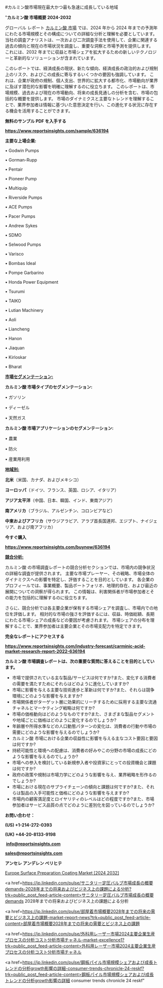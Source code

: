 #カルミン酸市場現在最大かつ最も急速に成長している地域

"<strong>カルミン酸 市場概要 2024-2032</strong>

グローバル レポート <a href=https://www.reportsinsights.com/sample/636194>カルミン酸 市場</a> では、2024 年から 2024 年までの予測年にわたる市場規模とその構成についての詳細な分析と理解を必要としています。 当社の調査アナリストは、一次および二次調査手法を使用して、企業に関連する過去の傾向と現在の市場状況を調査し、重要な洞察と市場予測を提供します。 これには、2032 年までに収益と市場シェアを拡大​​するための新しいテクノロジーと革新的なソリューションが含まれています。

このレポートでは、経済成長の現状、新たな傾向、経済成長の政治的および規制上のリスク、およびこの成長に寄与するいくつかの要因も強調しています。 これは、企業が政府の規制、個人支出、世界的に拡大する都市化、市場動向が業界に及ぼす潜在的な影響を明確に理解するのに役立ちます。 このレポートは、市場規模、過去および現在の市場動向、将来の成長見通しの分析を含む、市場の包括的な概要を提供します。 市場のダイナミクスと主要なトレンドを理解することで、業界参加者は情報に基づいた意思決定を行い、この進化する状況に存在する機会を活用することができます。

<strong><b>無料のサンプル PDF を入手する</b></strong>

<a href=https://www.reportsinsights.com/sample/636194><strong><u>https://www.reportsinsights.com/sample/636194</u></strong></a>

<strong>主要な上場企業:</strong>

• Godwin Pumps

• Gorman-Rupp

• Pentair

• Pioneer Pump

• Multiquip

• Riverside Pumps

• ACE Pumps

• Pacer Pumps

• Andrew Sykes

• SDMO

• Selwood Pumps

• Varisco

• Bombas Ideal

• Pompe Garbarino

• Honda Power Equipment

• Tsurumi

• TAIKO

• Lutian Machinery

• Aoli

• Liancheng

• Hanon

• Jiaquan

• Kirloskar

• Bharat

<strong><u>市場セグメンテーション</u></strong><strong><u>:</u></strong>

<strong>カルミン酸 市場タイプのセグメンテーション:</strong>

• ガソリン

• ディーゼル

• 天然ガス

<strong>カルミン酸 市場アプリケーションのセグメンテーション:</strong>

• 農業

• 防火

• 産業用利用

<strong><u>地域別</u></strong><strong><u>:</u></strong>

<strong>北米</strong>（米国、カナダ、およびメキシコ）

<strong>ヨーロッパ</strong>（ドイツ、フランス、英国、ロシア、イタリア）

<strong>アジア太平洋</strong>（中国、日本、韓国、インド、東南アジア）

<strong>南アメリカ</strong>（ブラジル、アルゼンチン、コロンビアなど）

<strong>中東およびアフリカ</strong>（サウジアラビア、アラブ首長国連邦、エジプト、ナイジェリア、および南アフリカ）

<strong>今すぐ購入</strong>

<a href=https://www.reportsinsights.com/buynow/636194><strong><u>https://www.reportsinsights.com/buynow/636194</u></strong></a>

<strong><u>競合分析:</u></strong>

カルミン酸 の市場調査レポートの競合分析セクションでは、市場内の競争状況の詳細な調査が提供されます。 主要な市場プレーヤー、その戦略、市場全体のダイナミクスへの影響を特定し、評価することを目的としています。 各企業のプロフィールでは、事業概要、製品ポートフォリオ、地理的存在、および最近の展開についての洞察が得られます。 この情報は、利害関係者が市場参加者とその能力を包括的に理解するのに役立ちます。

さらに、競合分析では各主要企業が保有する市場シェアを調査し、市場内での地位を評価します。 相対的な市場の強さを評価するには、収益、時価総額、長期にわたる市場シェアの成長などの要因が考慮されます。 市場シェアの分布を理解することで、業界参加者は主要企業とその市場支配力を特定できます。

<strong>完全なレポートにアクセスする</strong>

<a href=https://www.reportsinsights.com/industry-forecast/carminic-acid-market-research-report-2022-636194><strong><u><b>https://www.reportsinsights.com/industry-forecast/carminic-acid-market-research-report-2022-636194</b></u></strong></a>

<strong><b>カルミン酸 市場調査レポートは、次の重要な質問に答えることを目的としています。</b></strong>
<ul>
  <li>市場で提供されている主な製品/サービスは何ですか?また、変化する消費者の需要を満たすためにそれらはどのように進化していますか?</li>
  <li>市場に影響を与える主要な技術進歩と革新は何ですか?また、それらは競争環境にどのような影響を与えますか?</li>
  <li>市場関係者がターゲット層に効果的にリーチするために採用する主要な流通チャネルとマーケティング戦略は何ですか?</li>
  <li>市場の価格動向はどのようなものですか?また、さまざまな製品セグメントや地域ごとに価格はどのように変化するのでしょうか?</li>
  <li>年齢層や所得水準などの人口動態パターンの変化は、消費者の行動や市場の需要にどのような影響を与えるのでしょうか?</li>
  <li>カルミン酸 市場における企業の収益性に影響を与える主なコスト要因と要因は何ですか?</li>
  <li>持続可能性と環境への配慮は、消費者の好みやこの分野の市場の成長にどのような影響を与えるのでしょうか?</li>
  <li>市場への参入を検討している新規参入者や投資家にとっての投資機会と課題は何ですか?</li>
  <li>政府の政策や規制は市場力学にどのような影響を与え、業界戦略を形作るのでしょうか?</li>
  <li>市場における現在のサプライチェーンの傾向と課題は何ですか?また、それらは製品の入手可能性と価格にどのような影響を与えますか?</li>
  <li>市場内の顧客満足度とロイヤリティのレベルはどの程度ですか?また、市場参加者はサービス品質の点でどのように差別化を図っているのでしょうか?</li>
</ul>
<strong>お問い合わせ：</strong>

<strong>(US) +1-214-272-0393</strong>

<strong>(UK) +44-20-8133-9198</strong>

<strong> </strong><a href=info@reportsinsights.com><strong><u>info@reportsinsights.com</u></strong></a>

<a href=sales@reportsinsights.com><strong><u>sales@reportsinsights.com</u></strong></a>

<strong>アンセレ アンデレン ベリヒテ</strong>

<a href=https://www.linkedin.com/pulse/europe-surface-preparation-coating-market-analysis-xkx2f/>Europe Surface Preparation Coating Market [2024 2032]</a>

<a href=https://jp.linkedin.com/pulse/サニタリー定圧バルブ市場成長の概要demands-2028年までの将来およびビジネス上の課題による分析?trk=public_post_feed-article-content>サニタリー定圧バルブ市場成長の概要demands 2028年までの将来およびビジネス上の課題による分析</a>

<a href=https://jp.linkedin.com/pulse/部屋着市場概要2028年までの将来の需要とビジネス上の課題-market-report-news?trk=public_post_feed-article-content>部屋着市場概要2028年までの将来の需要とビジネス上の課題</a>

<a href=https://jp.linkedin.com/pulse/外科用レーザー市場2024主要企業生産プロセスの分析コスト分析市場チャネル-market-excellence1?trk=public_post_feed-article-content>外科用レーザー市場2024主要企業生産プロセスの分析コスト分析市場チャネル</a>

<a href=https://jp.linkedin.com/pulse/鋼板パイル市場規模シェアおよび成長トレンドの分析growth影響の詳細-consumer-trends-chronicle-24-reskf?trk=public_post_feed-article-content>鋼板パイル市場規模シェアおよび成長トレンドの分析growth影響の詳細 consumer trends chronicle 24 reskf</a>"
